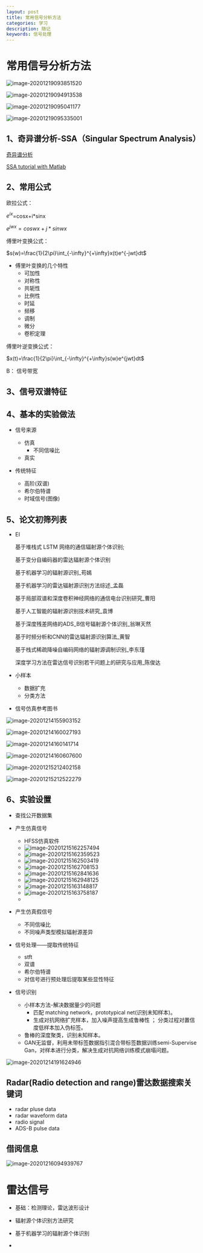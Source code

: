 ```yaml
---
layout: post
title: 常用信号分析方法
categories: 学习
description: 随记
keywords: 信号处理 
---
```


<head>
    <script src="https://cdn.mathjax.org/mathjax/latest/MathJax.js?config=TeX-AMS-MML_HTMLorMML" type="text/javascript"></script>
    <script type="text/x-mathjax-config">
        MathJax.Hub.Config({
            tex2jax: {
            skipTags: ['script', 'noscript', 'style', 'textarea', 'pre'],
            inlineMath: [['$','$']]
            }
        });
    </script>
</head>


# 常用信号分析方法

![image-20201219093851520](../images/blog/image-20201219093851520.png)

![image-20201219094913538](../images/blog/image-20201219094913538.png)

![image-20201219095041177](../images/blog/image-20201219095041177.png)

![image-20201219095335001](../images/blog/image-20201219095335001.png)







## 1、奇异谱分析-SSA（Singular Spectrum Analysis）

[奇异谱分析](https://wiki.mbalib.com/wiki/奇异谱分析)

[SSA tutorial with Matlab](https://ww2.mathworks.cn/matlabcentral/fileexchange/58967-singular-spectrum-analysis-beginners-guide/?s_tid=ILM2FXsub)

## 2、常用公式

欧拉公式：

$e^{ix}$=cosx+i*sinx

$e^{jwx}=coswx+j*sinwx$

傅里叶变换公式：

$s(w)=\frac{1}{2\pi}\int_{-\infty}^{+\infty}x(t)e^{-jwt}dt$

* 傅里叶变换的几个特性
  * 可加性
  * 对称性
  * 共轭性
  * 比例性
  * 时延
  * 频移
  * 调制
  * 微分
  * 卷积定理

傅里叶逆变换公式：

$x(t)=\frac{1}{2\pi}\int_{-\infty}^{+\infty}s(w)e^{jwt}dt$

B： 信号带宽



## 3、信号双谱特征









## 4、基本的实验做法

* 信号来源 

  * 仿真
    * 不同信噪比
  * 真实

* 传统特征

  * 高阶(双谱)
  * 希尔伯特谱
  * 时域信号(图像)

  

## 5、论文初筛列表

* EI

  基于堆栈式 LSTM 网络的通信辐射源个体识别;

  基于变分自编码器的雷达辐射源个体识别

  基于机器学习的辐射源识别_苟嫣

  基于机器学习的雷达辐射源识别方法综述_孟磊

  基于局部双谱和深度卷积神经网络的通信电台识别研究_曹阳

  基于人工智能的辐射源识别技术研究_袁博

  基于深度残差网络的ADS_B信号辐射源个体识别_翁琳天然

  基于时频分析和CNN的雷达辐射源识别算法_黄智

  基于栈式稀疏降噪自编码网络的辐射源调制识别_李东瑾

  深度学习方法在雷达信号识别若干问题上的研究与应用_陈俊达

  

* 小样本

  * 数据扩充
  * 分类方法 

* 信号仿真参考图书

![image-20201214155903152](../images/blog/image-20201214155903152.png)







![image-20201214160027193](../images/blog/image-20201214160027193.png)





![image-20201214160141714](../images/blog/image-20201214160141714.png)





![image-20201214160607600](../images/blog/image-20201214160607600.png)





![image-20201215212402158](../images/blog/image-20201215212402158.png)



![image-20201215212522279](../images/blog/image-20201215212522279.png)







## 6、实验设置

* 查找公开数据集
* 产生仿真信号  

  * HFSS仿真软件
  * ![image-20201215162257494](../images/blog/image-20201215162257494.png)
  * ![image-20201215162359523](../images/blog/image-20201215162359523.png)
  * ![image-20201215162503419](../images/blog/image-20201215162503419.png)
  * ![image-20201215162708153](../images/blog/image-20201215162708153.png)
  * ![image-20201215162841636](../images/blog/image-20201215162841636.png)
  * ![image-20201215162948125](../images/blog/image-20201215162948125.png)
  * ![image-20201215163148817](../images/blog/image-20201215163148817.png)
  * ![image-20201215163758187](../images/blog/image-20201215163758187.png)
  * 
* 产生仿真假信号
  * 不同信噪比
  * 不同噪声类型模拟辐射源差异
* 信号处理——提取传统特征
  * stft
  * 双谱
  * 希尔伯特谱
  * 对信号进行预处理后提取某些显性特征
* 信号识别

  * 小样本方法-解决数据量少的问题
    * 匹配 matching network，prototypical net(识别未知样本)。
    * 生成对抗网络扩充样本，加入噪声提高生成鲁棒性 ；  分类过程对置信度低样本加入伪标签。
  * 鲁棒的深度聚类，识别未知样本。
  * GAN无监督，利用未带标签数据指引混合带标签数据训练semi-Supervise Gan，对样本进行分类，解决生成对抗网络训练模式崩塌问题。




![image-20201214191624946](../images/blog/image-20201214191624946.png)





## Radar(Radio detection and range)雷达数据搜索关键词

* radar pluse data
* radar waveform data
* radio signal 
* ADS-B pulse data



## 借阅信息

![image-20201216094939767](../images/blog/image-20201216094939767.png)





# 雷达信号

* 基础：检测理论，雷达波形设计



* 辐射源个体识别方法研究
* 基于机器学习的辐射源个体识别
*  



